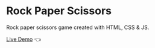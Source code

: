 # Rock Paper Scissors

Rock paper scissors game created with HTML, CSS &amp; JS.

[Live Demo](https://samuelogooluwa.github.io/Rock-Paper-Scissors/) :point_left:
